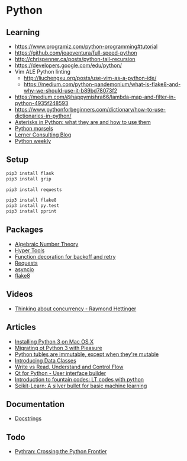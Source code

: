 # Python

## Learning

- https://www.programiz.com/python-programming#tutorial
- https://github.com/joaoventura/full-speed-python
- http://chrispenner.ca/posts/python-tail-recursion
- https://developers.google.com/edu/python/
- Vim ALE Python linting
  - http://liuchengxu.org/posts/use-vim-as-a-python-ide/
  - https://medium.com/python-pandemonium/what-is-flake8-and-why-we-should-use-it-b89bd78073f2
- https://medium.com/@happymishra66/lambda-map-and-filter-in-python-4935f248593
- https://www.pythonforbeginners.com/dictionary/how-to-use-dictionaries-in-python/
- [Asterisks in Python: what they are and how to use them](https://treyhunner.com/2018/10/asterisks-in-python-what-they-are-and-how-to-use-them/)
- [Python morsels](https://www.pythonmorsels.com)
- [Lerner Consulting Blog](http://blog.lerner.co.il/)
- [Python weekly](https://www.pythonweekly.com)

## Setup

```bash
pip3 install flask
pip3 install grip

pip3 install requests

pip3 install flake8
pip3 install py.test
pip3 install pprint
```


## Packages

- [Algebraic Number Theory](https://github.com/louisabraham/algnuth)
- [Hyper Tools](http://hypertools.readthedocs.io/en/latest/#)
- [Function decoration for backoff and retry](https://github.com/litl/backoff/)
- [Requests](http://docs.python-requests.org/en/master/)
- [asyncio](https://docs.python.org/3/library/asyncio.html)
- [flake8](https://pypi.org/project/flake8/)

## Videos

- [Thinking about concurrency - Raymond Hettinger](
https://www.youtube.com/watch?v=Bv25Dwe84g0,
)


## Articles

- [Installing Python 3 on Mac OS X](
http://docs.python-guide.org/en/latest/starting/install3/osx/,
)
- [Migrating ot Python 3 with Pleasure](
https://github.com/arogozhnikov/python3_with_pleasure,
)
- [Python tubles are immutable,
 except when they're mutable](
https://inventwithpython.com/blog/2018/02/05/python-tuples-are-immutable-except-when-theyre-mutable/,
)
- [Introducing Data Classes](
https://blog.jetbrains.com/pycharm/2018/04/python-37-introducing-data-class/,
)
- [Write vs Read,
 Understand and Control Flow](
https://mail.python.org/pipermail/python-dev/2018-April/152991.html,
)
- [Qt for Python - User interface builder](
http://blog.qt.io/blog/2018/04/13/qt-for-python-is-coming-to-a-computer-near-you/,
)
- [Introduction to fountain codes: LT codes with python](
https://franpapers.com/en/algorithmic/2018-introduction-to-fountain-codes-lt-codes-with-python/,
)
- [Scikit-Learn: A silver bullet for basic machine learning](
https://medium.com/analytics-vidhya/scikit-learn-a-silver-bullet-for-basic-machine-learning-13c7d8b248ee,
)

## Documentation
- [Docstrings](https://www.python.org/dev/peps/pep-0257/)

## Todo

- [Pythran: Crossing the Python Frontier](
https://www.computer.org/csdl/mags/cs/2018/02/mcs2018020083.pdf,
)
